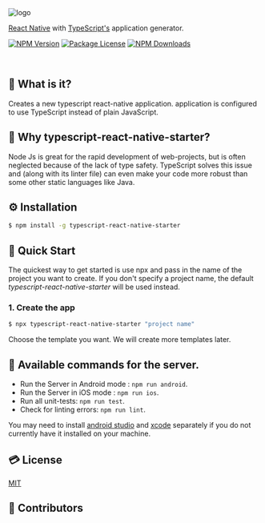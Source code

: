 <img src='https://github.com/ljlm0402/typescript-react-native-starter/raw/images/logo.jpg' border='0' alt='logo' />

[React Native](https://facebook.github.io/react-native/) with [TypeScript's](https://www.npmjs.com/package/typescript) application generator.

<a href="https://www.npmjs.com/package/typescript-react-native-starter" target="_blank"><img src="https://img.shields.io/npm/v/typescript-react-native-starter.svg" alt="NPM Version" /></a>
<a href="https://www.npmjs.com/package/typescript-react-native-starter" target="_blank"><img src="https://img.shields.io/npm/l/typescript-react-native-starter.svg" alt="Package License" /></a>
<a href="https://www.npmjs.com/package/typescript-react-native-starter" target="_blank"><img src="https://img.shields.io/npm/dm/typescript-react-native-starter.svg" alt="NPM Downloads" /></a>

<br />

## 🧐 What is it?

Creates a new typescript react-native application.
application is configured to use TypeScript instead of plain JavaScript. 

## 🤔 Why typescript-react-native-starter?

Node Js is great for the rapid development of web-projects, but is often neglected because of the lack of
type safety. TypeScript solves this issue and (along with its linter file) can even make your code
more robust than some other static languages like Java.

## ⚙️ Installation

```sh
$ npm install -g typescript-react-native-starter
```

## 🚀 Quick Start

The quickest way to get started is use npx and pass in the name of the project you want to create.
If you don't specify a project name, the default _typescript-react-native-starter_ will be used instead.

### 1. Create the app

```bash
$ npx typescript-react-native-starter "project name"
```

Choose the template you want. We will create more templates later.

## 🎠 Available commands for the server.

- Run the Server in Android mode : `npm run android`.
- Run the Server in iOS mode : `npm run ios`.
- Run all unit-tests: `npm run test`.
- Check for linting errors: `npm run lint`.

You may need to install [android studio](https://developer.android.com/studio) and [xcode](https://apps.apple.com/kr/app/xcode/id497799835?mt=12) separately if you do not currently have it installed on your machine.

## 💳 License

[MIT](LICENSE)

## 🤝 Contributors
